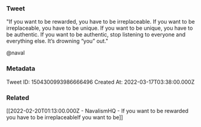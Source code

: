 ### Tweet
"If you want to be rewarded, you have to be irreplaceable.
If you want to be irreplaceable, you have to be unique.
If you want to be unique, you have to be authentic.
If you want to be authentic, stop listening to everyone and everything else. 
It’s drowning “you” out."

@naval

### Metadata
Tweet ID: 1504300993986666496
Created At: 2022-03-17T03:38:00.000Z

### Related
[[2022-02-20T01:13:00.000Z - NavalismHQ - If you want to be rewarded you have to be irreplaceableIf you want to be]]

